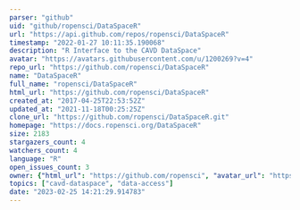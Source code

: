 ```yaml
---
parser: "github"
uid: "github/ropensci/DataSpaceR"
url: "https://api.github.com/repos/ropensci/DataSpaceR"
timestamp: "2022-01-27 10:11:35.190068"
description: "R Interface to the CAVD DataSpace"
avatar: "https://avatars.githubusercontent.com/u/1200269?v=4"
repo_url: "https://github.com/ropensci/DataSpaceR"
name: "DataSpaceR"
full_name: "ropensci/DataSpaceR"
html_url: "https://github.com/ropensci/DataSpaceR"
created_at: "2017-04-25T22:53:52Z"
updated_at: "2021-11-18T00:25:25Z"
clone_url: "https://github.com/ropensci/DataSpaceR.git"
homepage: "https://docs.ropensci.org/DataSpaceR"
size: 2183
stargazers_count: 4
watchers_count: 4
language: "R"
open_issues_count: 3
owner: {"html_url": "https://github.com/ropensci", "avatar_url": "https://avatars.githubusercontent.com/u/1200269?v=4", "login": "ropensci", "type": "Organization"}
topics: ["cavd-dataspace", "data-access"]
date: "2023-02-25 14:21:29.914783"
---
```

